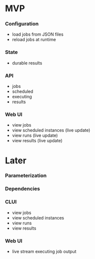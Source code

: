 # MVP

### Configuration

- load jobs from JSON files
- reload jobs at runtime


### State

- durable results


### API

- jobs
- scheduled
- executing
- results


### Web UI

- view jobs
- view scheduled instances (live update)
- view runs (live update)
- view results (live update)


# Later

### Parameterization

### Dependencies

### CLUI

- view jobs
- view scheduled instances
- view runs
- view results


### Web UI

- live stream executing job output

